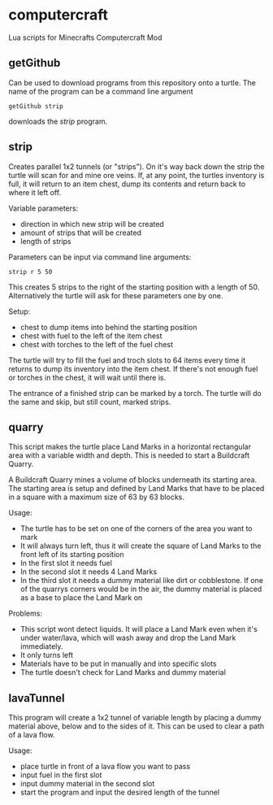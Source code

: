 # computercraft
Lua scripts for Minecrafts Computercraft Mod

## getGithub
Can be used to download programs from this repository onto a turtle. The name of the program can be a command line argument

`getGithub strip`

downloads the _strip_ program.

## strip
Creates parallel 1x2 tunnels (or "strips"). On it's way back down the strip the turtle will scan for and mine ore veins.
If, at any point, the turtles inventory is full, it will return to an item chest, dump its contents and return back to where it left off.

Variable parameters:
* direction in which new strip will be created
* amount of strips that will be created
* length of strips

Parameters can be input via command line arguments:

`strip r 5 50`

This creates 5 strips to the right of the starting position with a length of 50.
Alternatively the turtle will ask for these parameters one by one.

Setup:
* chest to dump items into behind the starting position
* chest with fuel to the left of the item chest
* chest with torches to the left of the fuel chest

The turtle will try to fill the fuel and troch slots to 64 items every time it returns to dump its inventory into the item chest.
If there's not enough fuel or torches in the chest, it will wait until there is.

The entrance of a finished strip can be marked by a torch. The turtle will do the same and skip, but still count, marked strips.

## quarry
This script makes the turtle place Land Marks in a horizontal rectangular area with a variable width and depth. This is needed to start a Buildcraft Quarry.

A Buildcraft Quarry mines a volume of blocks underneath its starting area. The starting area is setup and defined by Land Marks that have to be placed in a square with a maximum size of 63 by 63 blocks.

Usage:
* The turtle has to be set on one of the corners of the area you want to mark
* It will always turn left, thus it will create the square of Land Marks to the front left of its starting position
* In the first slot it needs fuel
* In the second slot it needs 4 Land Marks
* In the third slot it needs a dummy material like dirt or cobblestone. If one of the quarrys corners would be in the air, the dummy material is placed as a base to place the Land Mark on

Problems:
* This script wont detect liquids. It will place a Land Mark even when it's under water/lava, which will wash away and drop the Land Mark immediately.
* It only turns left
* Materials have to be put in manually and into specific slots
* The turtle doesn't check for Land Marks and dummy material

## lavaTunnel
This program will create a 1x2 tunnel of variable length by placing a dummy material above, below and to the sides of it. This can be used to clear a path of a lava flow.

Usage:
* place turtle in front of a lava flow you want to pass
* input fuel in the first slot
* input dummy material in the second slot
* start the program and input the desired length of the tunnel
